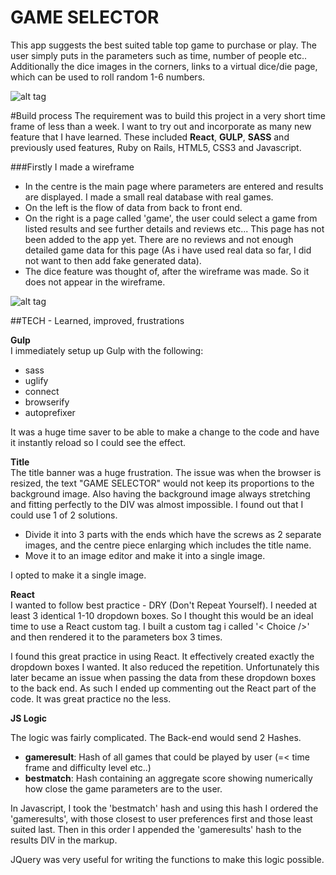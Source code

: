 # GAME SELECTOR
This app suggests the best suited table top game to purchase or play. The user simply puts in the parameters such as time, number of people etc.. Additionally the dice images in the corners, links to a virtual dice/die page, which can be used to roll random 1-6 numbers.

![alt tag](http://i.imgur.com/RzpxtIV.png)

#Build process
The requirement was to build this project in a very short time frame of less than a week.
I want to try out and incorporate as many new feature that I have learned. These included __React__, __GULP__, __SASS__ and previously used features, Ruby on Rails, HTML5, CSS3 and Javascript.

###Firstly I made a wireframe
* In the centre is the main page where parameters are entered and results are displayed. I made a small real database with real games.
* On the left is the flow of data from back to front end. 
* On the right is a page called 'game', the user could select a game from listed results and see further details and reviews etc... This page has not been added to the app yet. There are no reviews and not enough detailed game data for this page (As i have used real data so far, I did not want to then add fake generated data).
* The dice feature was thought of, after the wireframe was made. So it does not appear in the wireframe. 

![alt tag](http://imgur.com/yExH5Gp.jpg)

##TECH - Learned, improved, frustrations

__Gulp__<br>
I immediately setup up Gulp with the following:

 * sass
 * uglify
 * connect
 * browserify
 * autoprefixer 

It was a huge time saver to be able to make a change to the code and have it instantly reload so I could see the effect. 

__Title__<br>
The title banner was a huge frustration. The issue was when the browser is resized, the text "GAME SELECTOR" would not keep its proportions to the background image. Also having the background image always stretching and fitting perfectly to the DIV was almost impossible. I found out that I could use 1 of 2 solutions.

* Divide it into 3 parts with the ends which have the screws as 2 separate images, and the centre piece enlarging which includes the title name.
* Move it to an image editor and make it into a single image.

I opted to make it a single image.

__React__<br>
I wanted to follow best practice - DRY (Don't Repeat Yourself). I needed at least 3 identical 1-10 dropdown boxes. So I thought this would be an ideal time to use a React custom tag. I built a custom tag i called '< Choice />' and then rendered it to the parameters box 3 times.

I found this great practice in using React. It effectively created exactly the dropdown boxes I wanted. It also reduced the repetition. Unfortunately this later became an issue when passing the data from these dropdown boxes to the back end. As such I ended up commenting out the React part of the code. It was great practice no the less.

__JS Logic__

The logic was fairly complicated. The Back-end would send 2 Hashes. 

 * __gameresult__: Hash of all games that could be played by user (=< time frame and difficulty level etc..)
 * __bestmatch__: Hash containing an aggregate score showing numerically how close the game parameters are to the user.

In Javascript, I took the 'bestmatch' hash and using this hash I ordered the 'gameresults', with those closest to user preferences first and those least suited last. Then in this order I appended the 'gameresults' hash to the results DIV in the markup.

JQuery was very useful for writing the functions to make this logic possible.

